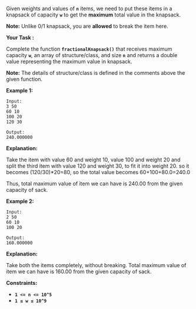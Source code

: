Given weights and values of **`n`** items, we need to put these items in a knapsack of capacity **`w`** to get the **maximum** total value in the knapsack.

**Note:** Unlike 0/1 knapsack, you are **allowed** to break the item here.

**Your Task :**

Complete the function **`fractionalKnapsack()`** that receives maximum capacity **`w`**, an array of structure/class, and size **`n`** and returns a double value representing the maximum value in knapsack.

**Note:** The details of structure/class is defined in the comments above the given function.

**Example 1:**

```
Input:
3 50
60 10
100 20
120 30

Output:
240.000000

```

**Explanation:**

Take the item with value 60 and weight 10, value 100 and weight 20 and split the third item with value 120 and weight 30, to fit it into weight 20. so it becomes (120/30)*20=80, so the total value becomes 60+100+80.0=240.0

Thus, total maximum value of item we can have is 240.00 from the given capacity of sack.

**Example 2:**

```
Input:
2 50
60 10
100 20

Output:
160.000000

```

**Explanation:**

Take both the items completely, without breaking. Total maximum value of item we can have is 160.00 from the given capacity of sack.

**Constraints:**

- **`1 <= n <= 10^5`**
- **`1 ≤ w ≤ 10^9`**